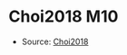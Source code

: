 <a name="material" />

# Choi2018 M10
<script type="application/ld+json">
  {
    "@context": "https://schema.org/",
    "@type": "ChemicalSubstance",
    "http://purl.org/dc/terms/conformsTo":
      {
        "@type": "CreativeWork",
        "@id": "https://bioschemas.org/profiles/ChemicalSubstance/0.4-RELEASE/"
      },
    "@id": "https://egonw.github.io/nanowiki/nanowiki521.html#material",
    "name": "Choi2018 M10",
    "sameAs": "http://127.0.0.1/mediawiki/index.php/Special:URIResolver/Choi2018_M10"
  }
</script>


* Source: [Choi2018](Choi2018.md)
